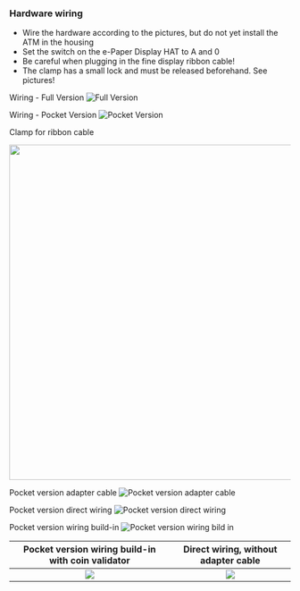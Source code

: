 ### Hardware wiring

- Wire the hardware according to the pictures, but do not yet install the ATM in the housing
- Set the switch on the e-Paper Display HAT to A and 0
- Be careful when plugging in the fine display ribbon cable!
- The clamp has a small lock and must be released beforehand. See pictures!

Wiring - Full Version
![Full Version](https://i.imgur.com/cWiSHBq.png)

Wiring - Pocket Version
![Pocket Version](https://i.imgur.com/zUzgk1w.png)

Clamp for ribbon cable

<img src="https://i.imgur.com/T7pYLlI.jpg" width="600">

Pocket version adapter cable
![Pocket version adapter cable](https://i.imgur.com/pcurPzJ.jpg)

Pocket version direct wiring
![Pocket version direct wiring](https://i.imgur.com/65IkXVB.jpg)

Pocket version wiring build-in
![Pocket version wiring bild in](https://i.imgur.com/axiJ2f3.jpg)


Pocket version wiring build-in with coin validator             |  Direct wiring, without adapter cable
:-------------------------:|:-------------------------:
![](https://i.imgur.com/p42CeY4.jpg)  |  ![](https://i.imgur.com/Fu59kOW.jpg)



